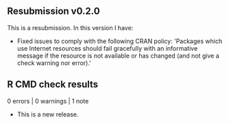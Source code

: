 ## Resubmission v0.2.0
This is a resubmission. In this version I have:

* Fixed issues to comply with the following CRAN policy:
'Packages which use Internet resources should fail gracefully with an
informative message if the resource is not available or has changed (and
not give a check warning nor error).'

## R CMD check results

0 errors | 0 warnings | 1 note

* This is a new release.
